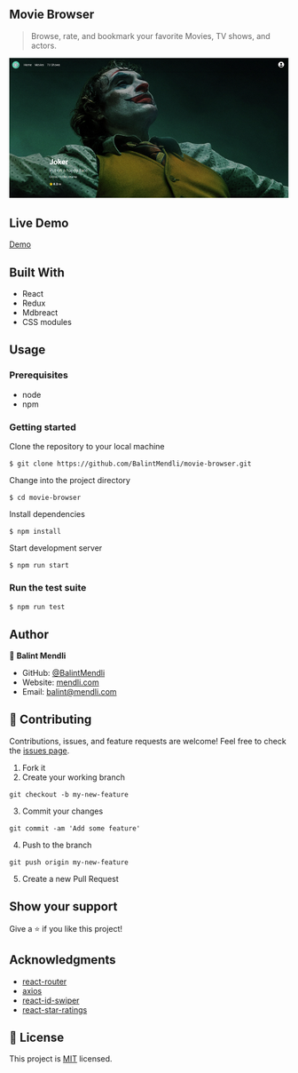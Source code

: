 ## Movie Browser

> Browse, rate, and bookmark your favorite Movies, TV shows, and actors.

![movie-browser](img/movie-browser.png)

## Live Demo

[Demo](https://balintmendli.github.io/movie-browser/)

## Built With

- React
- Redux
- Mdbreact
- CSS modules

## Usage

### Prerequisites

- node
- npm

### Getting started

Clone the repository to your local machine

```
$ git clone https://github.com/BalintMendli/movie-browser.git
```

Change into the project directory

```
$ cd movie-browser
```

Install dependencies

```
$ npm install
```

Start development server

```
$ npm run start
```

### Run the test suite

```
$ npm run test
```

## Author

👤 **Balint Mendli**

- GitHub: [@BalintMendli](https://github.com/BalintMendli)
- Website: [mendli.com](https://mendli.com)
- Email: [balint@mendli.com](mailto:balint@mendli.com)

## 🤝 Contributing

Contributions, issues, and feature requests are welcome!
Feel free to check the [issues page](https://github.com/BalintMendli/movie-browser/issues/).

1. Fork it
2. Create your working branch

```
git checkout -b my-new-feature
```

3. Commit your changes

```
git commit -am 'Add some feature'
```

4. Push to the branch

```
git push origin my-new-feature
```

5. Create a new Pull Request

## Show your support

Give a ⭐️ if you like this project!

## Acknowledgments

- [react-router](https://github.com/ReactTraining/react-router)
- [axios](https://github.com/axios/axios)
- [react-id-swiper](https://github.com/kidjp85/react-id-swiper)
- [react-star-ratings](https://github.com/ekeric13/react-star-ratings)

## 📝 License

This project is [MIT](LICENSE.md) licensed.
